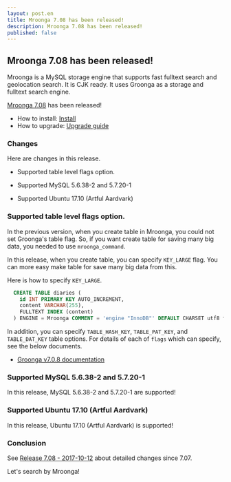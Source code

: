 ```yaml
---
layout: post.en
title: Mroonga 7.08 has been released!
description: Mroonga 7.08 has been released!
published: false
---
```


## Mroonga 7.08 has been released!

Mroonga is a MySQL storage engine that supports fast fulltext search
and geolocation search. It is CJK ready. It uses Groonga as a storage
and fulltext search engine.

[Mroonga 7.08](/docs/news.html#release-7.08) has been released!

  * How to install: [Install](/docs/install.html)
  * How to upgrade: [Upgrade guide](/docs/upgrade.html)

### Changes

Here are changes in this release.

  * Supported table level flags option.

  * Supported MySQL 5.6.38-2 and 5.7.20-1

  * Supported Ubuntu 17.10 (Artful Aardvark)

### Supported table level flags option.

In the previous version, when you create table in Mroonga, you could not set
Groonga's table flag. So, if you want create table for saving many big data,
you needed to use `mroonga_command`.

In this release, when you create table, you can specify `KEY_LARGE` flag.
You can more easy make table for save many big data from this.

Here is how to specify `KEY_LARGE`.

```sql
  CREATE TABLE diaries (
    id INT PRIMARY KEY AUTO_INCREMENT,
    content VARCHAR(255),
    FULLTEXT INDEX (content)
  ) ENGINE = Mroonga COMMENT = 'engine "InnoDB"' DEFAULT CHARSET utf8 flags "TABLE_HASH_KEY|KEY_LARGE";
```

In addition, you can specify `TABLE_HASH_KEY`, `TABLE_PAT_KEY`, and `TABLE_DAT_KEY` table options.
For details of each of `flags` which can specify, see the below documents.

* [Groonga v7.0.8 documentation](http://groonga.org/docs/reference/commands/table_create.html#flags)

### Supported MySQL 5.6.38-2 and 5.7.20-1

In this release, MySQL 5.6.38-2 and 5.7.20-1 are supported!

### Supported Ubuntu 17.10 (Artful Aardvark)

In this release, Ubuntu 17.10 (Artful Aardvark) is supported!

### Conclusion

See [Release 7.08 - 2017-10-12](/docs/news.html#release-7.08) about detailed changes since 7.07.

Let's search by Mroonga!
